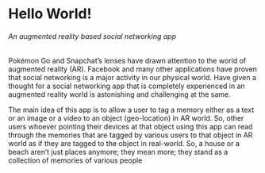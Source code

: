 # Hello World!
###### An augmented reality based social networking app

Pokémon Go and Snapchat’s lenses have drawn attention to the world of augmented reality (AR). Facebook and many other applications have proven that social networking is a major activity in our physical world. Have given a thought for a social networking app that is completely experienced in an augmented reality world is astonishing and challenging at the same.

The main idea of this app is to allow a user to tag a memory either as a text or an image or a video to an object (geo-location) in AR world. So, other users whoever pointing their devices at that object using this app can read through the memories that are tagged by various users to that object in AR world as if they are tagged to the object in real-world. So, a house or a beach aren’t just places anymore; they mean more; they stand as a collection of memories of various people
